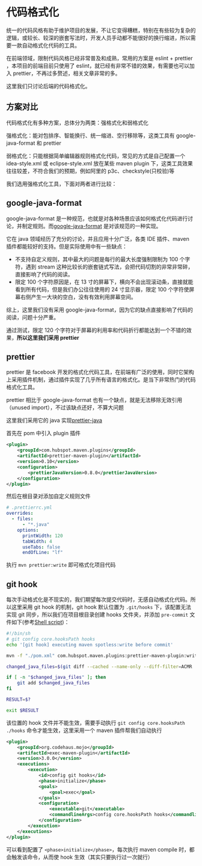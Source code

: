 # 代码格式化

统一的代码风格有助于维护项目的发展，不让它变得糟糕，特别在有些较为复杂的逻辑，或较长、较深的嵌套写法时，开发人员手动都不能很好的换行缩进，所以需要一款自动格式化代码的工具。

在前端领域，限制代码风格已经非常普及和成熟，常用的方案是 eslint + prettier ，本项目的前端目前只使用了 eslint，就已经有非常不错的效果，有需要也可以加入 prettier，不再过多赘述，相关文章非常的多。

这里我们只讨论后端的代码格式化。

## 方案对比

代码格式化有多种方案，总体分为两类：强格式化和弱格式化

强格式化：能对包排序、智能换行、统一缩进、空行移除等，这类工具有 google-java-format 和 prettier

弱格式化：只能根据简单编辑器规则格式化代码，常见的方式是自己配置一个 idea-style.xml 或 eclipse-style.xml 放在某些 maven plugin 下，这类工具效果往往较差，不符合我们的预期，例如阿里的 p3c、checkstyle(只校验)等

我们选用强格式化工具，下面对两者进行比较：

## google-java-format

google-java-format 是一种规范，也就是对各种场景应该如何格式化代码进行讨论，并制定规则。而[google-java-format](https://github.com/google/google-java-format) 是对该规范的一种实现。

它在 java 领域经历了充分的讨论，并且应用十分广泛，各类 IDE 插件、maven 插件都能较好的支持。但是实际使用中有一些缺点：

- 不支持自定义规则，其中最大的问题是每行的最大长度强制限制为 100 个字符，遇到 stream 这种比较长的嵌套链式写法，会把代码切割的非常非常碎，直接影响了代码的阅读。
- 限定 100 个字符原因是，在 13 寸的屏幕下，横向不会出现滚动条，直接就能看到所有代码，但是我们办公往往使用的 24 寸显示器，限定 100 个字符使屏幕右侧产生一大块的空白，没有有效利用屏幕空间。

综上，这里我们没有采用 google-java-format，因为它的缺点直接影响了代码的阅读，问题十分严重。

通过测试，限定 120 个字符对于屏幕的利用率和代码折行都能达到一个不错的效果，**所以这里我们采用 prettier**

## prettier

prettier 是 facebook 开发的格式化代码工具，在前端有广泛的使用，同时它架构上采用插件机制，通过插件实现了几乎所有语言的格式化。是当下非常热门的代码格式化工具。

prettier 相比于 google-java-format 也有一个缺点，就是无法移除无效引用（unused import），不过该缺点还好，不算大问题

这里我们采用它的 java 实现[prettier-java](https://github.com/jhipster/prettier-java)

首先在 pom 中引入 plugin 插件

```xml
<plugin>
    <groupId>com.hubspot.maven.plugins</groupId>
    <artifactId>prettier-maven-plugin</artifactId>
    <version>0.10</version>
    <configuration>
        <prettierJavaVersion>0.8.0</prettierJavaVersion>
    </configuration>
</plugin>
```

然后在根目录对添加自定义规则文件

```yml
# .prettierrc.yml
overrides:
  - files:
      - "*.java"
    options:
      printWidth: 120
      tabWidth: 4
      useTabs: false
      endOfLine: "lf"
```

执行 `mvn prettier:write` 即可格式化项目代码

## git hook

每次手动格式化是不现实的，我们期望每次提交代码时，无感自动格式化代码。所以这里采用 git hook 的机制，git hook 默认位置为 `.git/hooks` 下，该配置无法实现 git 同步，所以我们在项目根目录创建 hooks 文件夹，并添加 `pre-commit` 文件如下(参考[Shell script](https://prettier.io/docs/en/precommit.html#option-5-shell-script))：

```bash
#!/bin/sh
# git config core.hooksPath hooks
echo '[git hook] executing maven spotless:write before commit'

mvn -f "./pom.xml" com.hubspot.maven.plugins:prettier-maven-plugin:write

changed_java_files=$(git diff --cached --name-only --diff-filter=ACMR | grep ".*java$" )

if [ -n "$changed_java_files" ]; then
    git add $changed_java_files
fi

RESULT=$?

exit $RESULT
```

该位置的 hook 文件并不能生效，需要手动执行 `git config core.hooksPath ./hooks` 命令才能生效，这里采用一个 maven 插件帮我们自动执行

```xml
<plugin>
    <groupId>org.codehaus.mojo</groupId>
    <artifactId>exec-maven-plugin</artifactId>
    <version>3.0.0</version>
    <executions>
        <execution>
            <id>config git hooks</id>
            <phase>initialize</phase>
            <goals>
                <goal>exec</goal>
            </goals>
            <configuration>
                <executable>git</executable>
                <commandlineArgs>config core.hooksPath hooks</commandlineArgs>
            </configuration>
        </execution>
    </executions>
</plugin>
```

可以看到配置了 `<phase>initialize</phase>`，每次执行 maven compile 时，都会触发该命令，从而使 hook 生效（其实只要执行过一次就行）
